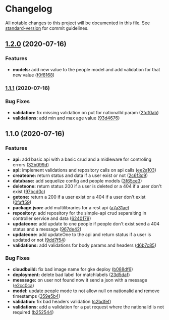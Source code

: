# Changelog

All notable changes to this project will be documented in this file. See [standard-version](https://github.com/conventional-changelog/standard-version) for commit guidelines.

## [1.2.0](https://github.com/eriasu/simple-api/compare/v1.1.1...v1.2.0) (2020-07-16)


### Features

* **models:** add new value to the people model and add validation for that new value ([f0f8168](https://github.com/eriasu/simple-api/commit/f0f8168400b8383b0043a6ae0d2b09d4d2178ea9))

### [1.1.1](https://github.com/eriasu/simple-api/compare/v1.1.0...v1.1.1) (2020-07-16)


### Bug Fixes

* **validation:** fix missing validation on put for nationalId param ([2fdf0ab](https://github.com/eriasu/simple-api/commit/2fdf0ab88526f1233131e0132288ad904fb25641))
* **validations:** add min and max age value ([93d4676](https://github.com/eriasu/simple-api/commit/93d467693c666a4e59aa7bc8b61630d28e044123))

## 1.1.0 (2020-07-16)


### Features

* **api:** add basic api with a basic crud and a midleware for controling errors ([32b099d](https://github.com/eriasu/simple-api/commit/32b099dc6677bc779855a00762bf3805d6353608))
* **api:** implement validations and repository calls on api calls ([ee2a103](https://github.com/eriasu/simple-api/commit/ee2a10367eba60fad2528e8620aec82402c8c239))
* **createone:** return status and data if a user exist or not ([2c6f3c9](https://github.com/eriasu/simple-api/commit/2c6f3c99673d8e7773cc71f7e287b6ecd6eac6fd))
* **database:** add sequelize config and people models ([3f65ce3](https://github.com/eriasu/simple-api/commit/3f65ce3366d3143bfa80f8cfd1500d09bbc4bc60))
* **deleteone:** return status 200 if a user is deleted or a 404 if a user don't exist ([97bcd0c](https://github.com/eriasu/simple-api/commit/97bcd0c3104a94ee980f28ae9b2140dd7c204d07))
* **getone:** return a 200 if a user exist or a 404 if a user don't exist ([0faff59](https://github.com/eriasu/simple-api/commit/0faff596e598b9b0dc4ade246cb3d53e0071350e))
* **package.json:** add multilibraries for a rest api ([a7a31ae](https://github.com/eriasu/simple-api/commit/a7a31ae2d0ab8cc386832cb44db074a44c96bea9))
* **repository:** add repository for the simple-api crud separaiting in controller service and data ([6240179](https://github.com/eriasu/simple-api/commit/62401798732b769a56c5352837de95d4f8f8c02a))
* **updateone:** add update to one people if people don't exist send a 404 status and a message ([967de42](https://github.com/eriasu/simple-api/commit/967de426fc848ff5ea3f2bdbcd36cd636ff6cef8))
* **updateone:** add updateOne to the api and return status if a user is updated or not ([9dd7f54](https://github.com/eriasu/simple-api/commit/9dd7f548c33c660e1bcc9e7999b30fe9246989c4))
* **validations:** add validations for body params and headers ([d6b7c85](https://github.com/eriasu/simple-api/commit/d6b7c85b0e4921f4fe1fa5fc3447fbe6c5ebaea6))


### Bug Fixes

* **cloudbuild:** fix bad image name for gke deploy ([b088df6](https://github.com/eriasu/simple-api/commit/b088df63305dc8b95f87cf29b4ad3997676894bf))
* **deployment:** delete bad label for matchlabels ([23d5daf](https://github.com/eriasu/simple-api/commit/23d5daf9d347434c63670c839d20ad01af219ae1))
* **messsage:** on user not found now it send a json with a message ([e2cc0ca](https://github.com/eriasu/simple-api/commit/e2cc0ca6eb7cc4a3058f932d5e903c4a41587289))
* **model:** update people mode to not allow null on nationalid and remove timestamps ([359e5b4](https://github.com/eriasu/simple-api/commit/359e5b4f8ff1113b8c0e301adfd8b49b40a2643e))
* **validation:** fix bad headers validation ([c2bdfef](https://github.com/eriasu/simple-api/commit/c2bdfefbc819115a94b8690613ffb684a25e4628))
* **validations:** add a validation for a put request where the nationalid is not required ([b252544](https://github.com/eriasu/simple-api/commit/b252544ae9fb828cc25bc9d38ed03c14512efdee))

